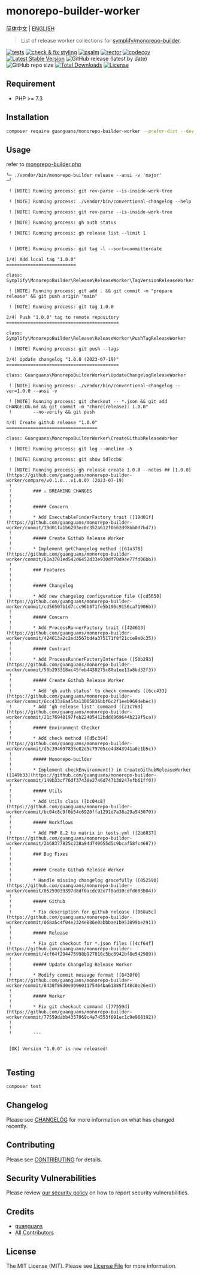 # monorepo-builder-worker

[简体中文](README-zh_CN.md) | [ENGLISH](README.md)

> List of release worker collections for [symplify/monorepo-builder](https://github.com/symplify/monorepo-builder).

[![tests](https://github.com/guanguans/monorepo-builder-worker/workflows/tests/badge.svg)](https://github.com/guanguans/monorepo-builder-worker/actions)
[![check & fix styling](https://github.com/guanguans/monorepo-builder-worker/actions/workflows/php-cs-fixer.yml/badge.svg)](https://github.com/guanguans/monorepo-builder-worker/actions)
[![psalm](https://github.com/guanguans/monorepo-builder-worker/actions/workflows/psalm.yml/badge.svg)](https://github.com/guanguans/monorepo-builder-worker/actions/workflows/psalm.yml)
[![rector](https://github.com/guanguans/monorepo-builder-worker/actions/workflows/rector.yml/badge.svg)](https://github.com/guanguans/monorepo-builder-worker/actions/workflows/rector.yml)
[![codecov](https://codecov.io/gh/guanguans/monorepo-builder-worker/branch/main/graph/badge.svg?token=URGFAWS6S4)](https://codecov.io/gh/guanguans/monorepo-builder-worker)
[![Latest Stable Version](https://poser.pugx.org/guanguans/monorepo-builder-worker/v)](https://packagist.org/packages/guanguans/monorepo-builder-worker)
![GitHub release (latest by date)](https://img.shields.io/github/v/release/guanguans/monorepo-builder-worker)
![GitHub repo size](https://img.shields.io/github/repo-size/guanguans/monorepo-builder-worker)
[![Total Downloads](https://poser.pugx.org/guanguans/monorepo-builder-worker/downloads)](https://packagist.org/packages/guanguans/monorepo-builder-worker)
[![License](https://poser.pugx.org/guanguans/monorepo-builder-worker/license)](https://packagist.org/packages/guanguans/monorepo-builder-worker)

## Requirement

* PHP >= 7.3

## Installation

```bash
composer require guanguans/monorepo-builder-worker --prefer-dist --dev -v
```

## Usage

refer to [monorepo-builder.php](./monorepo-builder.php)

```shell
╰─ ./vendor/bin/monorepo-builder release --ansi -v 'major'                                                                                                                          ─╯

 ! [NOTE] Running process: git rev-parse --is-inside-work-tree                                                          

 ! [NOTE] Running process: ./vendor/bin/conventional-changelog --help                                                   

 ! [NOTE] Running process: git rev-parse --is-inside-work-tree                                                          

 ! [NOTE] Running process: gh auth status                                                                               

 ! [NOTE] Running process: gh release list --limit 1                                                                    


 ! [NOTE] Running process: git tag -l --sort=committerdate                                                              

1/4) Add local tag "1.0.0"
==========================

class: Symplify\MonorepoBuilder\Release\ReleaseWorker\TagVersionReleaseWorker

 ! [NOTE] Running process: git add . && git commit -m "prepare release" && git push origin "main"                       

 ! [NOTE] Running process: git tag 1.0.0                                                                                

2/4) Push "1.0.0" tag to remote repository
==========================================

class: Symplify\MonorepoBuilder\Release\ReleaseWorker\PushTagReleaseWorker

 ! [NOTE] Running process: git push --tags                                                                              

3/4) Update changelog "1.0.0 (2023-07-19)"
==========================================

class: Guanguans\MonorepoBuilderWorker\UpdateChangelogReleaseWorker

 ! [NOTE] Running process: ./vendor/bin/conventional-changelog --ver=1.0.0 --ansi -v                                    

 ! [NOTE] Running process: git checkout -- *.json && git add CHANGELOG.md && git commit -m "chore(release): 1.0.0"      
 !        --no-verify && git push                                                                                       

4/4) Create github release "1.0.0"
==================================

class: Guanguans\MonorepoBuilderWorker\CreateGithubReleaseWorker

 ! [NOTE] Running process: git log --oneline -5                                                                         

 ! [NOTE] Running process: git show 5d7ccb8                                                                             

 ! [NOTE] Running process: gh release create 1.0.0 --notes ## [1.0.0](https://github.com/guanguans/monorepo-builder-worker/compare/v0.1.0...v1.0.0) (2023-07-19)
 !                                                                                                                      
 !        ### ⚠ BREAKING CHANGES                                                                                        
 !                                                                                                                      
 !                                                                                                                      
 !        ##### Concern                                                                                                 
 !                                                                                                                      
 !        * Add ExecutableFinderFactory trait ([19d01f](https://github.com/guanguans/monorepo-builder-worker/commit/19d01fa1b6293ec0c352a612f0b62d98bb0d7bd7))
 !                                                                                                                      
 !        ##### Create Github Release Worker                                                                            
 !                                                                                                                      
 !        * Implement getChangelog method ([61a378](https://github.com/guanguans/monorepo-builder-worker/commit/61a3781ed542d6452d33e930df70d94e77fd06bb))
 !                                                                                                                      
 !        ### Features                                                                                                  
 !                                                                                                                      
 !                                                                                                                      
 !        ##### Changelog                                                                                               
 !                                                                                                                      
 !        * Add new changelog configuration file ([cd5650](https://github.com/guanguans/monorepo-builder-worker/commit/cd56507b1d7ccc96b671fe5b196c9156ca71906b))
 !                                                                                                                      
 !        ##### Concern                                                                                                 
 !                                                                                                                      
 !        * Add ProcessRunnerFactory trait ([424613](https://github.com/guanguans/monorepo-builder-worker/commit/424613a2c2ed3567bd4a375171f8f21cce9e0c35))
 !                                                                                                                      
 !        ##### Contract                                                                                                
 !                                                                                                                      
 !        * Add ProcessRunnerFactoryInterface ([50b293](https://github.com/guanguans/monorepo-builder-worker/commit/50b293318ac45feb4430275c80a1ee13a8bd32f3))
 !                                                                                                                      
 !        ##### Create Github Release Worker                                                                            
 !                                                                                                                      
 !        * Add 'gh auth status' to check commands ([6cc433](https://github.com/guanguans/monorepo-builder-worker/commit/6cc433a6a454a13005836bbf6c2f1eeb9694ebec))
 !        * Add 'gh release list' command ([21c769](https://github.com/guanguans/monorepo-builder-worker/commit/21c76940197feb22405412bdd6969644b219f5ca))
 !                                                                                                                      
 !        ##### Environment Checker                                                                                     
 !                                                                                                                      
 !        * Add check method ([d5c394](https://github.com/guanguans/monorepo-builder-worker/commit/d5c394697835e82d5c79705ce4d843941a0e1b5c))
 !                                                                                                                      
 !        ##### Monorepo-builder                                                                                        
 !                                                                                                                      
 !        * Implement checkEnvironment() in CreateGithubReleaseWorker ([149b33](https://github.com/guanguans/monorepo-builder-worker/commit/149b33cf76df37430e2746d747138247efb61ff0))
 !                                                                                                                      
 !        ##### Utils                                                                                                   
 !                                                                                                                      
 !        * Add Utils class ([bc04c8](https://github.com/guanguans/monorepo-builder-worker/commit/bc04c8c9f0b54c6920ffa1291d7a38a29a543070))
 !                                                                                                                      
 !        ##### Workflows                                                                                               
 !                                                                                                                      
 !        * Add PHP 8.2 to matrix in tests.yml ([2b6837](https://github.com/guanguans/monorepo-builder-worker/commit/2b68377825c238a94d749055d5c9bcaf58fc4687))
 !                                                                                                                      
 !        ### Bug Fixes                                                                                                 
 !                                                                                                                      
 !                                                                                                                      
 !        ##### Create Github Release Worker                                                                            
 !                                                                                                                      
 !        * Handle missing changelog gracefully ([052590](https://github.com/guanguans/monorepo-builder-worker/commit/05259039397d8df0acdc92e7f0ad10cdfd603b04))
 !                                                                                                                      
 !        ##### Github                                                                                                  
 !                                                                                                                      
 !        * Fix description for github release ([068a5c](https://github.com/guanguans/monorepo-builder-worker/commit/068a5c4f04e2324e886e0abbbae1b953899be291))
 !                                                                                                                      
 !        ##### Release                                                                                                 
 !                                                                                                                      
 !        * Fix git checkout for *.json files ([4cf64f](https://github.com/guanguans/monorepo-builder-worker/commit/4cf64f294475998b927010c5bc0942bf8e542909))
 !                                                                                                                      
 !        ##### Update Changelog Release Worker                                                                         
 !                                                                                                                      
 !        * Modify commit message format ([8438f0](https://github.com/guanguans/monorepo-builder-worker/commit/8438f08d0e909601175464ba61885f148c8e26e4))
 !                                                                                                                      
 !        ##### Worker                                                                                                  
 !                                                                                                                      
 !        * Fix git checkout command ([77559d](https://github.com/guanguans/monorepo-builder-worker/commit/77559dabb4357869c4a74553f091ec1c9e968192))
 !                                                                                                                      
 !                                                                                                                      
 !        ---                                                                                                           

                                                                                                                        
 [OK] Version "1.0.0" is now released!                                                                                  
                                                                                                                        
```

## Testing

```bash
composer test
```

## Changelog

Please see [CHANGELOG](CHANGELOG.md) for more information on what has changed recently.

## Contributing

Please see [CONTRIBUTING](.github/CONTRIBUTING.md) for details.

## Security Vulnerabilities

Please review [our security policy](../../security/policy) on how to report security vulnerabilities.

## Credits

* [guanguans](https://github.com/guanguans)
* [All Contributors](../../contributors)

## License

The MIT License (MIT). Please see [License File](LICENSE) for more information.
